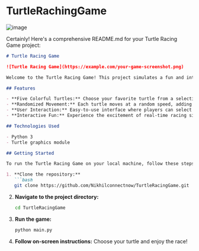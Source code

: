 # TurtleRachingGame
![image](https://github.com/Nikhilconnectnow/TurtleRacingGame/assets/171763911/f5114d9b-0c39-4898-991c-8d9b5ed71c81)

Certainly! Here's a comprehensive README.md for your Turtle Racing Game project:

```markdown
# Turtle Racing Game

![Turtle Racing Game](https://example.com/your-game-screenshot.png)

Welcome to the Turtle Racing Game! This project simulates a fun and interactive racing game using Python's Turtle graphics module. Players can choose their turtle and watch it compete against others in a thrilling race to the finish line.

## Features

- **Five Colorful Turtles:** Choose your favorite turtle from a selection of five vibrant colors.
- **Randomized Movement:** Each turtle moves at a random speed, adding unpredictability to the race.
- **User Interaction:** Easy-to-use interface where players can select their turtle and restart the game.
- **Interactive Fun:** Experience the excitement of real-time racing simulation with simple controls.

## Technologies Used

- Python 3
- Turtle graphics module

## Getting Started

To run the Turtle Racing Game on your local machine, follow these steps:

1. **Clone the repository:**
   ```bash
   git clone https://github.com/Nikhilconnectnow/TurtleRacingGame.git
   ```

2. **Navigate to the project directory:**
   ```bash
   cd TurtleRacingGame
   ```

3. **Run the game:**
   ```bash
   python main.py
   ```

4. **Follow on-screen instructions:** Choose your turtle and enjoy the race!





 


